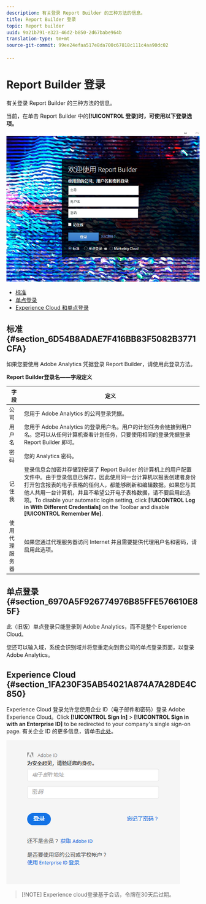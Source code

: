 ```yaml
---
description: 有关登录 Report Builder 的三种方法的信息。
title: Report Builder 登录
topic: Report builder
uuid: 9a21b791-e323-46d2-b850-2d67babe964b
translation-type: tm+mt
source-git-commit: 99ee24efaa517e8da700c67818c111c4aa90dc02

---
```



# Report Builder 登录

有关登录 Report Builder 的三种方法的信息。

当前，在单击 Report Builder 中的&#x200B;**[!UICONTROL 登录]时，可使用以下登录选项。**

![](assets/login_screen.png)

* [标准](/help/analyze/report-builder/setup/login.md#section_6D54B8ADAE7F416BB83F5082B3771CFA)
* [单点登录](/help/analyze/report-builder/setup/login.md#section_6970A5F926774976B85FFE576610E85F)
* [Experience Cloud 和单点登录](/help/analyze/report-builder/setup/login.md#section_1FA230F35AB54021A874A7A28DE4C850)

## 标准 {#section_6D54B8ADAE7F416BB83F5082B3771CFA}

如果您要使用 Adobe Analytics 凭据登录 Report Builder，请使用此登录方法。

**Report Builder登录名——字段定义**

| 字段 | 定义 |
|--- |--- |
| 公司 | 您用于 Adobe Analytics 的公司登录凭据。 |
| 用户名 | 您用于 Adobe Analytics 的登录用户名。用户的计划任务会链接到用户名。您可以从任何计算机查看计划任务，只要使用相同的登录凭据登录 Report Builder 即可。 |
| 密码 | 您的 Analytics 密码。 |
| 记住我 | 登录信息会加密并存储到安装了 Report Builder 的计算机上的用户配置文件中。由于登录信息已保存，因此使用同一台计算机以报表创建者身份打开包含报表的电子表格的任何人，都能够刷新和编辑数据。如果您与其他人共用一台计算机，并且不希望公开电子表格数据，请不要启用此选项。To disable your automatic login setting, click **[!UICONTROL Log in With Different Credentials]** on the Toolbar and disable **[!UICONTROL Remember Me]**. |
| 使用代理服务器 | 如果您通过代理服务器访问 Internet 并且需要提供代理用户名和密码，请启用此选项。 |

## 单点登录 {#section_6970A5F926774976B85FFE576610E85F}

此（旧版）单点登录只能登录到 Adobe Analytics，而不是整个 Experience Cloud。

您还可以输入域，系统会识别域并将您重定向到贵公司的单点登录页面，以登录 Adobe Analytics。

## Experience Cloud {#section_1FA230F35AB54021A874A7A28DE4C850}

Experience Cloud 登录允许您使用企业 ID（电子邮件和密码）登录 Adobe Experience Cloud。Click **[!UICONTROL Sign In]** &gt; **[!UICONTROL Sign in with an Enterprise ID]** to be redirected to your company's single sign-on page. 有关企业 ID 的更多信息，请单击[此处](https://helpx.adobe.com/enterprise/kb/enterprise-id-faq.html#whatis)。

![](assets/adobe_id_login.png)

> [!NOTE] Experience cloud登录基于会话，令牌在30天后过期。

